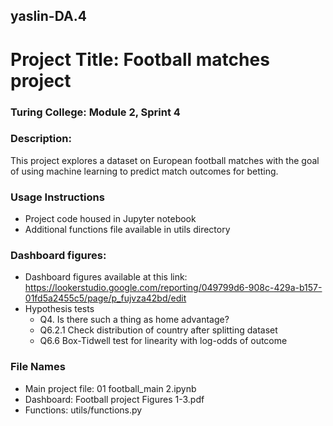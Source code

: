 ## yaslin-DA.4

# Project Title: Football matches project

### Turing College: Module 2, Sprint 4

### Description: 
This project explores a dataset on European football matches with the goal of using machine learning to predict match outcomes for betting. 

### Usage Instructions
* Project code housed in Jupyter notebook
* Additional functions file available in utils directory

### Dashboard figures:
* Dashboard figures available at this link: 
https://lookerstudio.google.com/reporting/049799d6-908c-429a-b157-01fd5a2455c5/page/p_fujvza42bd/edit 
* Hypothesis tests
    * Q4. Is there such a thing as home advantage?
    * Q6.2.1 Check distribution of country after splitting dataset
    * Q6.6 Box-Tidwell test for linearity with log-odds of outcome

### File Names
* Main project file: 01 football_main 2.ipynb
* Dashboard: Football project Figures 1-3.pdf
* Functions: utils/functions.py
